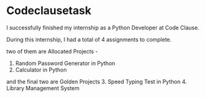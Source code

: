 # Codeclausetask
I successfully finished my internship as a Python Developer at Code Clause.

During this internship, I had a total of 4 assignments to complete.

two of them are Allocated Projects - 
1. Random Password Generator in Python
2. Calculator in Python

and the final two are Golden Projects
3. Speed Typing Test in Python
4. Library Management System
